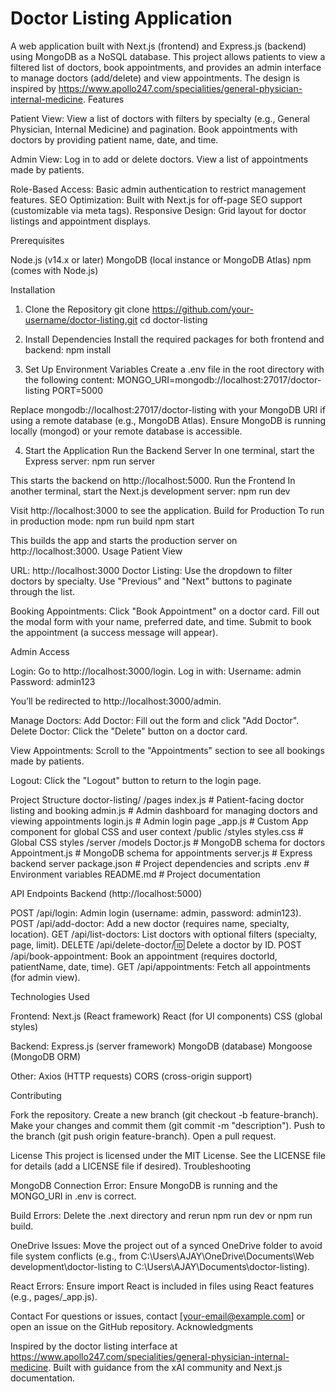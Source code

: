 # Doctor Listing Application
A web application built with Next.js (frontend) and Express.js (backend) using MongoDB as a NoSQL database. This project allows patients to view a filtered list of doctors, book appointments, and provides an admin interface to manage doctors (add/delete) and view appointments. The design is inspired by https://www.apollo247.com/specialities/general-physician-internal-medicine.
Features

Patient View:
View a list of doctors with filters by specialty (e.g., General Physician, Internal Medicine) and pagination.
Book appointments with doctors by providing patient name, date, and time.


Admin View:
Log in to add or delete doctors.
View a list of appointments made by patients.


Role-Based Access: Basic admin authentication to restrict management features.
SEO Optimization: Built with Next.js for off-page SEO support (customizable via meta tags).
Responsive Design: Grid layout for doctor listings and appointment displays.

Prerequisites

Node.js (v14.x or later)
MongoDB (local instance or MongoDB Atlas)
npm (comes with Node.js)

Installation
1. Clone the Repository
git clone https://github.com/your-username/doctor-listing.git
cd doctor-listing

2. Install Dependencies
Install the required packages for both frontend and backend:
npm install

3. Set Up Environment Variables
Create a .env file in the root directory with the following content:
MONGO_URI=mongodb://localhost:27017/doctor-listing
PORT=5000


Replace mongodb://localhost:27017/doctor-listing with your MongoDB URI if using a remote database (e.g., MongoDB Atlas).
Ensure MongoDB is running locally (mongod) or your remote database is accessible.

4. Start the Application
Run the Backend Server
In one terminal, start the Express server:
npm run server

This starts the backend on http://localhost:5000.
Run the Frontend
In another terminal, start the Next.js development server:
npm run dev

Visit http://localhost:3000 to see the application.
Build for Production
To run in production mode:
npm run build
npm start

This builds the app and starts the production server on http://localhost:3000.
Usage
Patient View

URL: http://localhost:3000
Doctor Listing:
Use the dropdown to filter doctors by specialty.
Use "Previous" and "Next" buttons to paginate through the list.


Booking Appointments:
Click "Book Appointment" on a doctor card.
Fill out the modal form with your name, preferred date, and time.
Submit to book the appointment (a success message will appear).



Admin Access

Login:
Go to http://localhost:3000/login.
Log in with:
Username: admin
Password: admin123


You’ll be redirected to http://localhost:3000/admin.


Manage Doctors:
Add Doctor: Fill out the form and click "Add Doctor".
Delete Doctor: Click the "Delete" button on a doctor card.


View Appointments:
Scroll to the "Appointments" section to see all bookings made by patients.


Logout:
Click the "Logout" button to return to the login page.



Project Structure
doctor-listing/
  /pages
    index.js          # Patient-facing doctor listing and booking
    admin.js          # Admin dashboard for managing doctors and viewing appointments
    login.js          # Admin login page
    _app.js           # Custom App component for global CSS and user context
  /public
    /styles
      styles.css      # Global CSS styles
  /server
    /models
      Doctor.js       # MongoDB schema for doctors
      Appointment.js  # MongoDB schema for appointments
    server.js         # Express backend server
  package.json        # Project dependencies and scripts
  .env                # Environment variables
  README.md           # Project documentation

API Endpoints
Backend (http://localhost:5000)

POST /api/login: Admin login (username: admin, password: admin123).
POST /api/add-doctor: Add a new doctor (requires name, specialty, location).
GET /api/list-doctors: List doctors with optional filters (specialty, page, limit).
DELETE /api/delete-doctor/:id: Delete a doctor by ID.
POST /api/book-appointment: Book an appointment (requires doctorId, patientName, date, time).
GET /api/appointments: Fetch all appointments (for admin view).

Technologies Used

Frontend:
Next.js (React framework)
React (for UI components)
CSS (global styles)


Backend:
Express.js (server framework)
MongoDB (database)
Mongoose (MongoDB ORM)


Other:
Axios (HTTP requests)
CORS (cross-origin support)



Contributing

Fork the repository.
Create a new branch (git checkout -b feature-branch).
Make your changes and commit them (git commit -m "description").
Push to the branch (git push origin feature-branch).
Open a pull request.

License
This project is licensed under the MIT License. See the LICENSE file for details (add a LICENSE file if desired).
Troubleshooting

MongoDB Connection Error:
Ensure MongoDB is running and the MONGO_URI in .env is correct.


Build Errors:
Delete the .next directory and rerun npm run dev or npm run build.


OneDrive Issues:
Move the project out of a synced OneDrive folder to avoid file system conflicts (e.g., from C:\Users\AJAY\OneDrive\Documents\Web development\doctor-listing to C:\Users\AJAY\Documents\doctor-listing).


React Errors:
Ensure import React is included in files using React features (e.g., pages/_app.js).



Contact
For questions or issues, contact [your-email@example.com] or open an issue on the GitHub repository.
Acknowledgments

Inspired by the doctor listing interface at https://www.apollo247.com/specialities/general-physician-internal-medicine.
Built with guidance from the xAI community and Next.js documentation.

